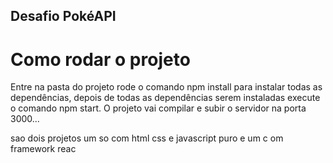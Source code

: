 ## Desafio PokéAPI
#  Como rodar o projeto

Entre na pasta do projeto rode o comando npm install para instalar todas as dependências, depois de todas as dependências serem instaladas execute o comando npm start. O projeto vai compilar e subir o servidor na porta 3000...

sao dois projetos um so com html css e javascript puro e um c om  framework reac 


